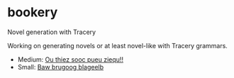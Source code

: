 # bookery
Novel generation with Tracery

Working on generating novels or at least novel-like with Tracery grammars. 

 - Medium: <a href="https://github.com/zachwhalen/bookery/blob/master/medium.json">Ou thiez sooc pueu ziequ!!</a>
 - Small: <a href="https://github.com/zachwhalen/bookery/blob/master/small.json">Baw brugoog blageelb</a>
 
